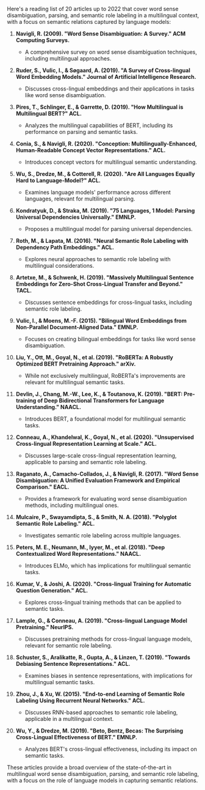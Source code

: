 Here's a reading list of 20 articles up to 2022 that cover word sense disambiguation, parsing, and semantic role labeling in a multilingual context, with a focus on semantic relations captured by language models:

1. **Navigli, R. (2009). "Word Sense Disambiguation: A Survey." ACM Computing Surveys.**
   - A comprehensive survey on word sense disambiguation techniques, including multilingual approaches.

2. **Ruder, S., Vulic, I., & Søgaard, A. (2019). "A Survey of Cross-lingual Word Embedding Models." Journal of Artificial Intelligence Research.**
   - Discusses cross-lingual embeddings and their applications in tasks like word sense disambiguation.

3. **Pires, T., Schlinger, E., & Garrette, D. (2019). "How Multilingual is Multilingual BERT?" ACL.**
   - Analyzes the multilingual capabilities of BERT, including its performance on parsing and semantic tasks.

4. **Conia, S., & Navigli, R. (2020). "Conception: Multilingually-Enhanced, Human-Readable Concept Vector Representations." ACL.**
   - Introduces concept vectors for multilingual semantic understanding.

5. **Wu, S., Dredze, M., & Cotterell, R. (2020). "Are All Languages Equally Hard to Language-Model?" ACL.**
   - Examines language models' performance across different languages, relevant for multilingual parsing.

6. **Kondratyuk, D., & Straka, M. (2019). "75 Languages, 1 Model: Parsing Universal Dependencies Universally." EMNLP.**
   - Proposes a multilingual model for parsing universal dependencies.

7. **Roth, M., & Lapata, M. (2016). "Neural Semantic Role Labeling with Dependency Path Embeddings." ACL.**
   - Explores neural approaches to semantic role labeling with multilingual considerations.

8. **Artetxe, M., & Schwenk, H. (2019). "Massively Multilingual Sentence Embeddings for Zero-Shot Cross-Lingual Transfer and Beyond." TACL.**
   - Discusses sentence embeddings for cross-lingual tasks, including semantic role labeling.

9. **Vulic, I., & Moens, M.-F. (2015). "Bilingual Word Embeddings from Non-Parallel Document-Aligned Data." EMNLP.**
   - Focuses on creating bilingual embeddings for tasks like word sense disambiguation.

10. **Liu, Y., Ott, M., Goyal, N., et al. (2019). "RoBERTa: A Robustly Optimized BERT Pretraining Approach." arXiv.**
    - While not exclusively multilingual, RoBERTa's improvements are relevant for multilingual semantic tasks.

11. **Devlin, J., Chang, M.-W., Lee, K., & Toutanova, K. (2019). "BERT: Pre-training of Deep Bidirectional Transformers for Language Understanding." NAACL.**
    - Introduces BERT, a foundational model for multilingual semantic tasks.

12. **Conneau, A., Khandelwal, K., Goyal, N., et al. (2020). "Unsupervised Cross-lingual Representation Learning at Scale." ACL.**
    - Discusses large-scale cross-lingual representation learning, applicable to parsing and semantic role labeling.

13. **Raganato, A., Camacho-Collados, J., & Navigli, R. (2017). "Word Sense Disambiguation: A Unified Evaluation Framework and Empirical Comparison." EACL.**
    - Provides a framework for evaluating word sense disambiguation methods, including multilingual ones.

14. **Mulcaire, P., Swayamdipta, S., & Smith, N. A. (2018). "Polyglot Semantic Role Labeling." ACL.**
    - Investigates semantic role labeling across multiple languages.

15. **Peters, M. E., Neumann, M., Iyyer, M., et al. (2018). "Deep Contextualized Word Representations." NAACL.**
    - Introduces ELMo, which has implications for multilingual semantic tasks.

16. **Kumar, V., & Joshi, A. (2020). "Cross-lingual Training for Automatic Question Generation." ACL.**
    - Explores cross-lingual training methods that can be applied to semantic tasks.

17. **Lample, G., & Conneau, A. (2019). "Cross-lingual Language Model Pretraining." NeurIPS.**
    - Discusses pretraining methods for cross-lingual language models, relevant for semantic role labeling.

18. **Schuster, S., Aralikatte, R., Gupta, A., & Linzen, T. (2019). "Towards Debiasing Sentence Representations." ACL.**
    - Examines biases in sentence representations, with implications for multilingual semantic tasks.

19. **Zhou, J., & Xu, W. (2015). "End-to-end Learning of Semantic Role Labeling Using Recurrent Neural Networks." ACL.**
    - Discusses RNN-based approaches to semantic role labeling, applicable in a multilingual context.

20. **Wu, Y., & Dredze, M. (2019). "Beto, Bentz, Becas: The Surprising Cross-Lingual Effectiveness of BERT." EMNLP.**
    - Analyzes BERT's cross-lingual effectiveness, including its impact on semantic tasks.

These articles provide a broad overview of the state-of-the-art in multilingual word sense disambiguation, parsing, and semantic role labeling, with a focus on the role of language models in capturing semantic relations.